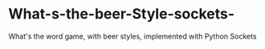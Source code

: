 # What-s-the-beer-Style-sockets-
What's the word game, with beer styles, implemented with Python Sockets
